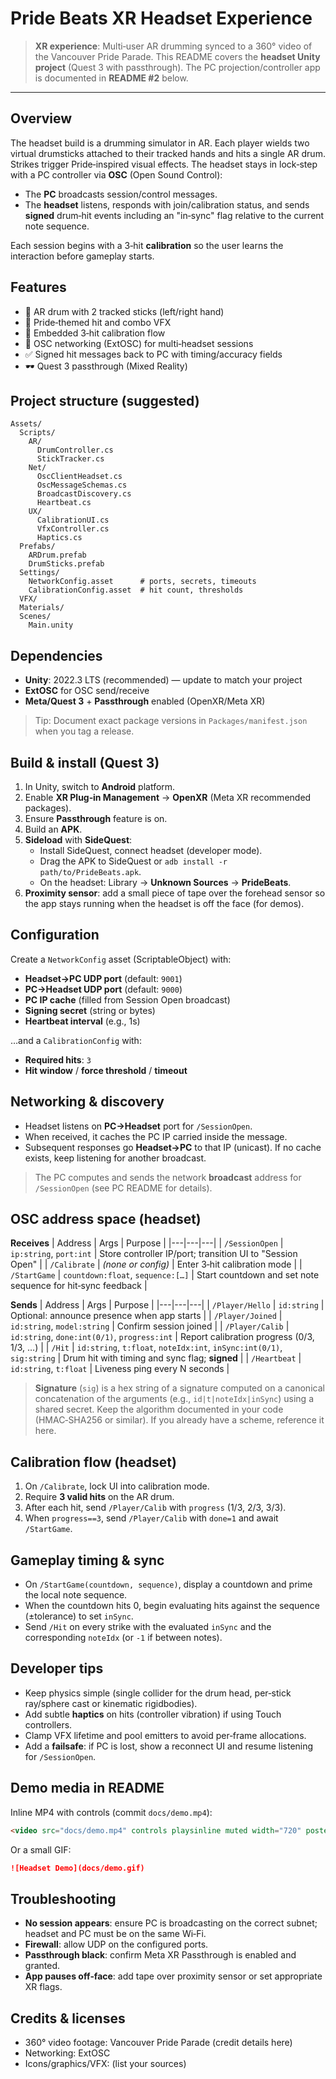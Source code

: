 # Pride Beats XR Headset Experience

> **XR experience**: Multi‑user AR drumming synced to a 360° video of the Vancouver Pride Parade. This README covers the **headset Unity project** (Quest 3 with passthrough). The PC projection/controller app is documented in **README #2** below.

---

## Overview
The headset build is a drumming simulator in AR. Each player wields two virtual drumsticks attached to their tracked hands and hits a single AR drum. Strikes trigger Pride‑inspired visual effects. The headset stays in lock‑step with a PC controller via **OSC** (Open Sound Control):

- The **PC** broadcasts session/control messages.
- The **headset** listens, responds with join/calibration status, and sends **signed** drum‑hit events including an "in‑sync" flag relative to the current note sequence.

Each session begins with a 3‑hit **calibration** so the user learns the interaction before gameplay starts.


## Features
- 🥁 AR drum with 2 tracked sticks (left/right hand)
- 🌈 Pride‑themed hit and combo VFX
- 🔁 Embedded 3‑hit calibration flow
- 🔗 OSC networking (ExtOSC) for multi‑headset sessions
- ✅ Signed hit messages back to PC with timing/accuracy fields
- 🕶️ Quest 3 passthrough (Mixed Reality)


## Project structure (suggested)
```
Assets/
  Scripts/
    AR/
      DrumController.cs
      StickTracker.cs
    Net/
      OscClientHeadset.cs
      OscMessageSchemas.cs
      BroadcastDiscovery.cs
      Heartbeat.cs
    UX/
      CalibrationUI.cs
      VfxController.cs
      Haptics.cs
  Prefabs/
    ARDrum.prefab
    DrumSticks.prefab
  Settings/
    NetworkConfig.asset      # ports, secrets, timeouts
    CalibrationConfig.asset  # hit count, thresholds
  VFX/
  Materials/
  Scenes/
    Main.unity
```


## Dependencies
- **Unity**: 2022.3 LTS (recommended) — update to match your project
- **ExtOSC** for OSC send/receive
- **Meta/Quest 3** + **Passthrough** enabled (OpenXR/Meta XR)

> Tip: Document exact package versions in `Packages/manifest.json` when you tag a release.


## Build & install (Quest 3)
1. In Unity, switch to **Android** platform.
2. Enable **XR Plug‑in Management** → **OpenXR** (Meta XR recommended packages).
3. Ensure **Passthrough** feature is on.
4. Build an **APK**.
5. **Sideload** with **SideQuest**:
   - Install SideQuest, connect headset (developer mode).
   - Drag the APK to SideQuest or `adb install -r path/to/PrideBeats.apk`.
   - On the headset: Library → **Unknown Sources** → **PrideBeats**.
6. **Proximity sensor**: add a small piece of tape over the forehead sensor so the app stays running when the headset is off the face (for demos).


## Configuration
Create a `NetworkConfig` asset (ScriptableObject) with:
- **Headset→PC UDP port** (default: `9001`)
- **PC→Headset UDP port** (default: `9000`)
- **PC IP cache** (filled from Session Open broadcast)
- **Signing secret** (string or bytes)
- **Heartbeat interval** (e.g., 1s)

…and a `CalibrationConfig` with:
- **Required hits**: `3`
- **Hit window** / **force threshold** / **timeout**


## Networking & discovery
- Headset listens on **PC→Headset** port for `/SessionOpen`.
- When received, it caches the PC IP carried inside the message.
- Subsequent responses go **Headset→PC** to that IP (unicast). If no cache exists, keep listening for another broadcast.

> The PC computes and sends the network **broadcast** address for `/SessionOpen` (see PC README for details).


## OSC address space (headset)
**Receives**
| Address | Args | Purpose |
|---|---|---|
| `/SessionOpen` | `ip:string`, `port:int` | Store controller IP/port; transition UI to "Session Open" |
| `/Calibrate` | *(none or config)* | Enter 3‑hit calibration mode |
| `/StartGame` | `countdown:float`, `sequence:[…]` | Start countdown and set note sequence for hit‑sync feedback |

**Sends**
| Address | Args | Purpose |
|---|---|---|
| `/Player/Hello` | `id:string` | Optional: announce presence when app starts |
| `/Player/Joined` | `id:string`, `model:string` | Confirm session joined |
| `/Player/Calib` | `id:string`, `done:int(0/1)`, `progress:int` | Report calibration progress (0/3, 1/3, …) |
| `/Hit` | `id:string`, `t:float`, `noteIdx:int`, `inSync:int(0/1)`, `sig:string` | Drum hit with timing and sync flag; **signed** |
| `/Heartbeat` | `id:string`, `t:float` | Liveness ping every N seconds |

> **Signature** (`sig`) is a hex string of a signature computed on a canonical concatenation of the arguments (e.g., `id|t|noteIdx|inSync`) using a shared secret. Keep the algorithm documented in your code (HMAC‑SHA256 or similar). If you already have a scheme, reference it here.


## Calibration flow (headset)
1. On `/Calibrate`, lock UI into calibration mode.
2. Require **3 valid hits** on the AR drum.
3. After each hit, send `/Player/Calib` with `progress` (1/3, 2/3, 3/3).
4. When `progress==3`, send `/Player/Calib` with `done=1` and await `/StartGame`.


## Gameplay timing & sync
- On `/StartGame(countdown, sequence)`, display a countdown and prime the local note sequence.
- When the countdown hits 0, begin evaluating hits against the sequence (±tolerance) to set `inSync`.
- Send `/Hit` on every strike with the evaluated `inSync` and the corresponding `noteIdx` (or `-1` if between notes).


## Developer tips
- Keep physics simple (single collider for the drum head, per‑stick ray/sphere cast or kinematic rigidbodies).
- Add subtle **haptics** on hits (controller vibration) if using Touch controllers.
- Clamp VFX lifetime and pool emitters to avoid per‑frame allocations.
- Add a **failsafe**: if PC is lost, show a reconnect UI and resume listening for `/SessionOpen`.


## Demo media in README
Inline MP4 with controls (commit `docs/demo.mp4`):
```html
<video src="docs/demo.mp4" controls playsinline muted width="720" poster="docs/thumbnail.jpg"></video>
```
Or a small GIF:
```md
![Headset Demo](docs/demo.gif)
```


## Troubleshooting
- **No session appears**: ensure PC is broadcasting on the correct subnet; headset and PC must be on the same Wi‑Fi.
- **Firewall**: allow UDP on the configured ports.
- **Passthrough black**: confirm Meta XR Passthrough is enabled and granted.
- **App pauses off‑face**: add tape over proximity sensor or set appropriate XR flags.


## Credits & licenses
- 360° video footage: Vancouver Pride Parade (credit details here)
- Networking: ExtOSC
- Icons/graphics/VFX: (list your sources)
